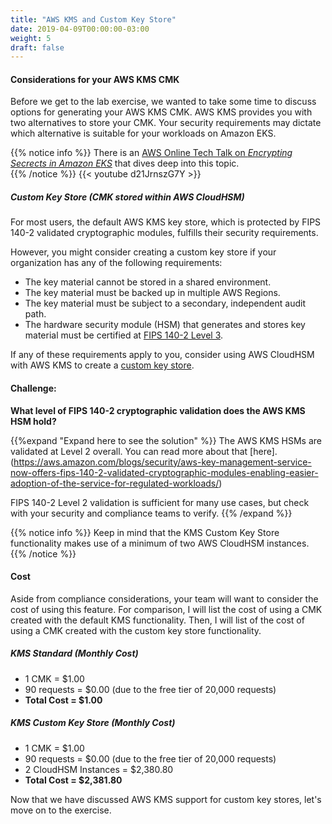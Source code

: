 ```yaml
---
title: "AWS KMS and Custom Key Store"
date: 2019-04-09T00:00:00-03:00
weight: 5
draft: false
---
```



#### Considerations for your AWS KMS CMK

Before we get to the lab exercise, we wanted to take some time to discuss options for generating your AWS KMS CMK. AWS KMS provides you with two alternatives to store your CMK. Your security requirements may dictate which alternative is suitable for your workloads on Amazon EKS. 

{{% notice info %}}
There is an [AWS Online Tech Talk on *Encrypting Secrects in Amazon EKS*](https://pages.awscloud.com/Encrypting-Secrets-in-Amazon-EKS_2020_0502-CON_OD.html?&trk=ep_card-el_a131L0000084iG3QAI&trkCampaign=NA-FY20-AWS-DIGMKT-WEBINAR-SERIES-May_2020_0502-CON&sc_channel=el&sc_campaign=pac_2018-2019_exlinks_ondemand_OTT_evergreen&sc_outcome=Product_Adoption_Campaigns&sc_geo=NAMER&sc_country=mult) that dives deep into this topic.   
{{% /notice %}}
{{< youtube d21JrnszG7Y >}}
##### Custom Key Store (CMK stored within AWS CloudHSM)
For most users, the default AWS KMS key store, which is protected by FIPS 140-2 validated cryptographic modules, fulfills their security requirements.

However, you might consider creating a custom key store if your organization has any of the following requirements:

* The key material cannot be stored in a shared environment.
* The key material must be backed up in multiple AWS Regions.
* The key material must be subject to a secondary, independent audit path.
* The hardware security module (HSM) that generates and stores key material must be certified at [FIPS 140-2 Level 3](https://docs.aws.amazon.com/cloudhsm/latest/userguide/introduction.html).

If any of these requirements apply to you, consider using AWS CloudHSM with AWS KMS to create a [custom key store](https://docs.aws.amazon.com/kms/latest/developerguide/custom-key-store-overview.html).

#### Challenge:
**What level of FIPS 140-2 cryptographic validation does the AWS KMS HSM hold?**

{{%expand "Expand here to see the solution" %}}
The AWS KMS HSMs are validated at Level 2 overall. You can read more about that [here].(https://aws.amazon.com/blogs/security/aws-key-management-service-now-offers-fips-140-2-validated-cryptographic-modules-enabling-easier-adoption-of-the-service-for-regulated-workloads/)

FIPS 140-2 Level 2 validation is sufficient for many use cases, but check with your security and compliance teams to verify.
{{% /expand %}}

{{% notice info %}}
Keep in mind that the KMS Custom Key Store functionality makes use of a minimum of two AWS CloudHSM instances.
{{% /notice %}}

#### Cost
Aside from compliance considerations, your team will want to consider the cost of using this feature. For comparison, I will list the cost of using a CMK created with the default KMS functionality. Then, I will list of the cost of using a CMK created with the custom key store functionality.

##### KMS Standard (Monthly Cost)

- 1 CMK = $1.00
- 90 requests = $0.00 (due to the free tier of 20,000 requests)
- **Total Cost = $1.00**

##### KMS Custom Key Store (Monthly Cost)

- 1 CMK = $1.00
- 90 requests = $0.00 (due to the free tier of 20,000 requests)
- 2 CloudHSM Instances = $2,380.80
- **Total Cost = $2,381.80**

Now that we have discussed AWS KMS support for custom key stores, let's move on to the exercise.
